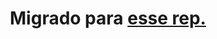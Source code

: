 <h1 align="center">
  Migrado para <a href="https://github.com/VictorLM/boicote_app_next">esse rep.</a>
</h1>
